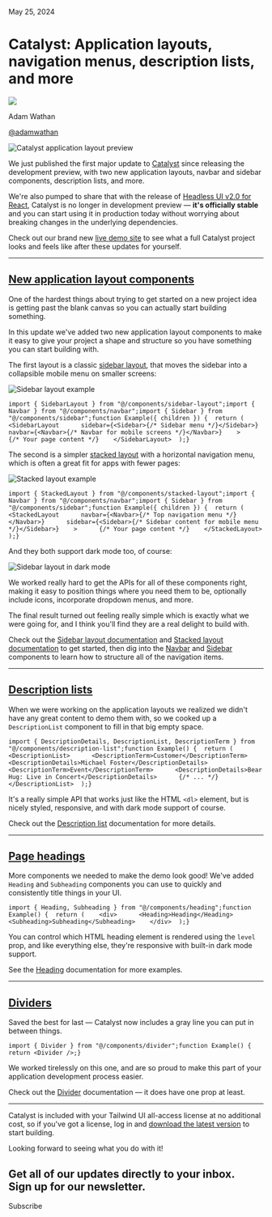 May 25, 2024

# Catalyst: Application layouts, navigation menus, description lists, and more

![](/_next/image?url=%2F_next%2Fstatic%2Fmedia%2Fadamwathan.f69b0b90.jpg\&w=96\&q=75)

Adam Wathan

[@adamwathan](https://twitter.com/adamwathan)

![Catalyst application layout preview](/_next/image?url=%2F_next%2Fstatic%2Fmedia%2Fcatalyst-header.5da8820a.jpg\&w=3840\&q=75)

We just published the first major update to [Catalyst](https://tailwindui.com/templates/catalyst) since releasing the development preview, with two new application layouts, navbar and sidebar components, description lists, and more.

We're also pumped to share that with the release of [Headless UI v2.0 for React](/blog/headless-ui-v2), Catalyst is no longer in development preview — **it's officially stable** and you can start using it in production today without worrying about breaking changes in the underlying dependencies.

Check out our brand new [live demo site](https://catalyst-demo.tailwindui.com) to see what a full Catalyst project looks and feels like after these updates for yourself.

***

## [New application layout components](#new-application-layout-components)

One of the hardest things about trying to get started on a new project idea is getting past the blank canvas so you can actually start building something.

In this update we've added two new application layout components to make it easy to give your project a shape and structure so you have something you can start building with.

The first layout is a classic [sidebar layout](https://catalyst.tailwindui.com/docs/sidebar-layout), that moves the sidebar into a collapsible mobile menu on smaller screens:

![Sidebar layout example](/_next/image?url=%2F_next%2Fstatic%2Fmedia%2Fsidebar-layout.e72f12e0.jpg\&w=3840\&q=75)

```
import { SidebarLayout } from "@/components/sidebar-layout";import { Navbar } from "@/components/navbar";import { Sidebar } from "@/components/sidebar";function Example({ children }) {  return (    <SidebarLayout      sidebar={<Sidebar>{/* Sidebar menu */}</Sidebar>}      navbar={<Navbar>{/* Navbar for mobile screens */}</Navbar>}    >      {/* Your page content */}    </SidebarLayout>  );}
```

The second is a simpler [stacked layout](https://catalyst.tailwindui.com/docs/stacked-layout) with a horizontal navigation menu, which is often a great fit for apps with fewer pages:

![Stacked layout example](/_next/image?url=%2F_next%2Fstatic%2Fmedia%2Fstacked-layout.ec57a472.jpg\&w=3840\&q=75)

```
import { StackedLayout } from "@/components/stacked-layout";import { Navbar } from "@/components/navbar";import { Sidebar } from "@/components/sidebar";function Example({ children }) {  return (    <StackedLayout      navbar={<Navbar>{/* Top navigation menu */}</Navbar>}      sidebar={<Sidebar>{/* Sidebar content for mobile menu */}</Sidebar>}    >      {/* Your page content */}    </StackedLayout>  );}
```

And they both support dark mode too, of course:

![Sidebar layout in dark mode](/_next/image?url=%2F_next%2Fstatic%2Fmedia%2Flayout-dark-mode.29f2de5c.jpg\&w=3840\&q=75)

We worked really hard to get the APIs for all of these components right, making it easy to position things where you need them to be, optionally include icons, incorporate dropdown menus, and more.

The final result turned out feeling really simple which is exactly what we were going for, and I think you'll find they are a real delight to build with.

Check out the [Sidebar layout documentation](https://catalyst.tailwindui.com/docs/sidebar-layout) and [Stacked layout documentation](https://catalyst.tailwindui.com/docs/stacked-layout) to get started, then dig into the [Navbar](https://catalyst.tailwindui.com/docs/navbar) and [Sidebar](https://catalyst.tailwindui.com/docs/sidebar) components to learn how to structure all of the navigation items.

***

## [Description lists](#description-lists)

When we were working on the application layouts we realized we didn't have any great content to demo them with, so we cooked up a `DescriptionList` component to fill in that big empty space.

```
import { DescriptionDetails, DescriptionList, DescriptionTerm } from "@/components/description-list";function Example() {  return (    <DescriptionList>      <DescriptionTerm>Customer</DescriptionTerm>      <DescriptionDetails>Michael Foster</DescriptionDetails>      <DescriptionTerm>Event</DescriptionTerm>      <DescriptionDetails>Bear Hug: Live in Concert</DescriptionDetails>      {/* ... */}    </DescriptionList>  );}
```

It's a really simple API that works just like the HTML `<dl>` element, but is nicely styled, responsive, and with dark mode support of course.

Check out the [Description list](https://catalyst.tailwindui.com/docs/description-list) documentation for more details.

***

## [Page headings](#page-headings)

More components we needed to make the demo look good! We've added `Heading` and `Subheading` components you can use to quickly and consistently title things in your UI.

```
import { Heading, Subheading } from "@/components/heading";function Example() {  return (    <div>      <Heading>Heading</Heading>      <Subheading>Subheading</Subheading>    </div>  );}
```

You can control which HTML heading element is rendered using the `level` prop, and like everything else, they're responsive with built-in dark mode support.

See the [Heading](https://catalyst.tailwindui.com/docs/heading) documentation for more examples.

***

## [Dividers](#dividers)

Saved the best for last — Catalyst now includes a gray line you can put in between things.

```
import { Divider } from "@/components/divider";function Example() {  return <Divider />;}
```

We worked tirelessly on this one, and are so proud to make this part of your application development process easier.

Check out the [Divider](https://catalyst.tailwindui.com/docs/divider) documentation — it does have one prop at least.

***

Catalyst is included with your Tailwind UI all-access license at no additional cost, so if you've got a license, log in and [download the latest version](https://tailwindui.com/templates/catalyst) to start building.

Looking forward to seeing what you do with it!

Get all of our updates directly to your inbox.\
Sign up for our newsletter.
---------------------------

Subscribe
